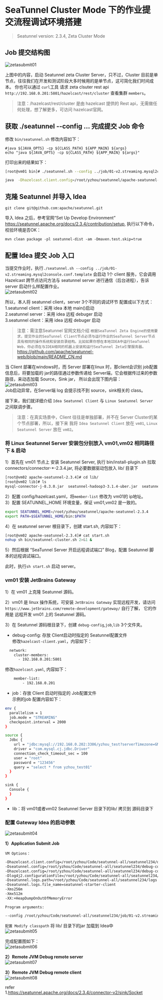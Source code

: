 # SeaTunnel Cluster Mode 下的作业提交流程调试环境搭建           

>Seatunnel version: 2.3.4, Zeta Cluster Mode

## Job 提交结构图 
![zetasubmit01](images/zetasubmit01.png)            

上图中的内容，启动 Seatunnel zeta Cluster Server，只不过，Cluster 目前是单节点，往往我们在开发和测试阶段大多时候用的是单节点，这可简化我们时间成本。 你也可以通过 `curl`工具 请求 zeta clsuter rest api `http://192.168.0.201:5801/hazelcast/rest/cluster` 查看集群 `members`。  

>注意：/hazelcast/rest/cluster 是由 hazelcast 提供的 Rest api，无需做任何处理，想了解更多，可访问 hazelcast官网。       

## 获取 ./seatunnel --config ... 完成提交 Job 命令  
修改 `bin/seatunnel.sh` 修改内容如下：      
```shell
#java ${JAVA_OPTS} -cp ${CLASS_PATH} ${APP_MAIN} ${args}   
echo "java ${JAVA_OPTS} -cp ${CLASS_PATH} ${APP_MAIN} ${args}"   
```

打印出来的结果如下：    
```bash
[root@vm01 bin]# ./seatunnel.sh --config ../job/01-v2.streaming.mysql2console.conf.template 

java  -Dhazelcast.client.config=/root/yzhou/seatunnel/apache-seatunnel-2.3.4/config/hazelcast-client.yaml -Dseatunnel.config=/root/yzhou/seatunnel/apache-seatunnel-2.3.4/config/seatunnel.yaml -Dhazelcast.config=/root/yzhou/seatunnel/apache-seatunnel-2.3.4/config/hazelcast.yaml -Dlog4j2.configurationFile=/root/yzhou/seatunnel/apache-seatunnel-2.3.4/config/log4j2_client.properties -Dseatunnel.logs.path=/root/yzhou/seatunnel/apache-seatunnel-2.3.4/logs -Dseatunnel.logs.file_name=seatunnel-starter-client -Xms256m -Xmx512m -XX:+HeapDumpOnOutOfMemoryError -cp /root/yzhou/seatunnel/apache-seatunnel-2.3.4/lib/*:/root/yzhou/seatunnel/apache-seatunnel-2.3.4/starter/seatunnel-starter.jar org.apache.seatunnel.core.starter.seatunnel.SeaTunnelClient --config ../job/01-v2.streaming.mysql2console.conf.template   
```

## 克隆 Seatunnel 并导入 Idea   
```shell
git clone git@github.com:apache/seatunnel.git  
```

导入 Idea 之后，参考官网“Set Up Develop Environment” https://seatunnel.apache.org/docs/2.3.4/contribution/setup, 执行以下命令，校验环境是否OK：     
```shell
mvn clean package -pl seatunnel-dist -am -Dmaven.test.skip=true    
```

## 配置 Idea 提交 Job 入口      
当提交作业时，执行`./seatunnel.sh --config ../job/01-v2.streaming.mysql2console.conf.template` 会启动 1个 client 服务，它会调用 Hazelcast 跨节点访问方法与 seatunnel server 进行通信（后台进程），告诉 server 启动什么样配置作业。   
![zetasubmit02](images/zetasubmit02.png)       

所以，本人将 seatunnel client，server 3个不同的调试环节 配置成以下方式：    
1.seatunnel client：采用 idea 本地 main()启动      
2.seatunnel server：采用 idea 远程 debuger 启动   
3.seatunnel client：采用 idea 远程 debuger 启动     


>注意：需注意Seatunnel 官网文档介绍 `根据SeaTunnel Zeta Engine的使用要求，提交作业的SeaTunnel Client节点必须与运行作业的SeaTunnel Server节点具有相同的操作系统和安装目录结构。比如如果你想在本地IDEA中运行SeaTunnel Web，你必须在与IDEA相同的机器上安装和运行SeaTunnel Zeta引擎服务器。`  https://github.com/apache/seatunnel-web/blob/main/README_CN.md 

当 Client 部署在windows时，而 Server 部署在linux 时，那client会识别 job配置信息后，将要加载的 jar的路径通过参数传递给 Server端，它会根据传过来的参数路径，来动态加载 Source，Sink jar， 所以会出现下图内容：    
![zetasubmit03](images/zetasubmit03.png)   
Job启动异常，在Server端 log 会提示找不到 source，sink相关的 class。   

接下来，我们就详细介绍 `Idea Seatunnel Client` 与 `Linux Seatunnel Server` 之间联调步骤。       

>注意：在真实场景中，Client 往往是单独部署，并不在 Server Cluster的某个节点部署，所以，接下来 我将 `Idea Seatunnel Client` 放在 `vm01`, `Linux Seatunnel Server` 放在 `vm02`。  

### 将 Linux Seatunnel Server 安装包分别放入 vm01,vm02 相同路径下  & 启动
1）首先在 vm01 节点上 安装 Seatunnel Server, 执行 bin/install-plugin.sh 拉取 connectors/connector-*-2.3.4.jar,  将必要数据驱动包放入 lib/ 目录下 
```bash
[root@vm02 apache-seatunnel-2.3.4]# cd lib/
[root@vm02 lib]# ls
mysql-connector-j-8.3.0.jar  seatunnel-hadoop3-3.1.4-uber.jar  seatunnel-transforms-v2.jar
```

2）配置 config/hazelcast.yaml，将`member-list` 修改为 vm01的 ip地址。              
3）配置 SEATUNNEL_HOME 环境变量，保证 vm01,vm02 是一致的。            
```bash
export SEATUNNEL_HOME=/root/yzhou/seatunnel/apache-seatunnel-2.3.4
export PATH=$SEATUNNEL_HOME/bin:$PATH
```

4）在 seatunnel server 根目录下，创建 start.sh, 内容如下： 
```bash 
[root@vm02 apache-seatunnel-2.3.4]# cat start.sh 
nohup sh bin/seatunnel-cluster.sh 2>&1 &
```

5）然后根据 “SeaTunnel Server 开启远程调试端口” Blog，配置 Seatunnel 脚本的远程调试端口。      

此时，执行`sh start.sh` 启动 server。       

### vm01 安装 JetBrains Gateway        
1）在 vm01 上克隆 Seatunnel 源码。      

2）vm01 是 linux 操作系统，可安装 `JetBrains Gateway` 实现远程开发，请访问 `https://www.jetbrains.com/remote-development/gateway/` 自行了解， 它的作用是 远程开发 vm01 上的 Seatunnel 源码。  

3）在 Seatunnel 源码根目录下，创建 `debug-config`,`job`,`lib` 3个文件夹。   
* debug-config: 存放 Client启动时指定的 Seatunnel配置文件   
修改`hazelcast-client.yaml`，内容如下： 
```bash
  network:
    cluster-members:
      - 192.168.0.201:5801
```

修改`hazelcast.yaml`, 内容如下：    
```bash 
    member-list:
        - 192.168.0.201
```

* job：存放 Client 启动时指定的 Job配置文件      
示例的job 配置内容如下：    
```bash
env {
  parallelism = 1
  job.mode = "STREAMING"
  checkpoint.interval = 2000
}

source {
  Jdbc {
    url = "jdbc:mysql://192.168.0.202:3306/yzhou_test?serverTimezone=GMT%2b8"
    driver = "com.mysql.cj.jdbc.Driver"
    connection_check_timeout_sec = 100
    user = "root"
    password = "123456"
    query = "select * from yzhou_test01"
  }
}

sink {
  Console {
  }
}
```

* lib：将 vm01或者vm02 Seatunnel Server 目录下的lib/ 拷贝到 源码目录下  


### 配置 Gateway Idea 的启动参数
![zetasubmit04](images/zetasubmit04.png)    

**1）Application Submit Job**  

`VM Options：`              
```bash
-Dhazelcast.client.config=/root/yzhou/Code/seatunnel-all/seatunnel234/debug-config/hazelcast-client.yaml
-Dseatunnel.config=/root/yzhou/Code/seatunnel-all/seatunnel234/debug-config/seatunnel.yaml
-Dhazelcast.config=/root/yzhou/Code/seatunnel-all/seatunnel234/debug-config/hazelcast.yaml
-Dlog4j2.configurationFile=/root/yzhou/Code/seatunnel-all/seatunnel234/debug-config/log4j2_client.properties
-Dseatunnel.logs.path=/root/yzhou/Code/seatunnel-all/seatunnel234/logs
-Dseatunnel.logs.file_name=seatunnel-starter-client
-Xms256m
-Xmx512m
-XX:+HeapDumpOnOutOfMemoryError
```

`Program arguments: `   
```bash
--config /root/yzhou/Code/seatunnel-all/seatunnel234/job/01-v2.streaming.mysql2console.conf.template
```

`配置 Modify classpath` 
将 lib/ 目录下的jar 加载到 Idea中   
![zetasubmit05](images/zetasubmit05.png)            

完成配置图如下：    
![zetasubmit06](images/zetasubmit06.png)            

**2）Remote JVM Debug remote server**    
![zetasubmit07](images/zetasubmit07.png)            

**3）Remote JVM Debug remote client**       
![zetasubmit08](images/zetasubmit08.png)    

refer   
1.https://seatunnel.apache.org/docs/2.3.4/connector-v2/sink/Socket     


